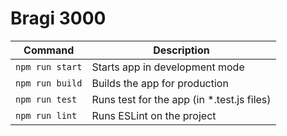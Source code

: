 # Bragi 3000

| Command         | Description |
|-----------------|-------------|
| `npm run start` | Starts app in development mode |
| `npm run build` | Builds the app for production |
| `npm run test`  | Runs test for the app (in *.test.js files) |
| `npm run lint`  | Runs ESLint on the project |
